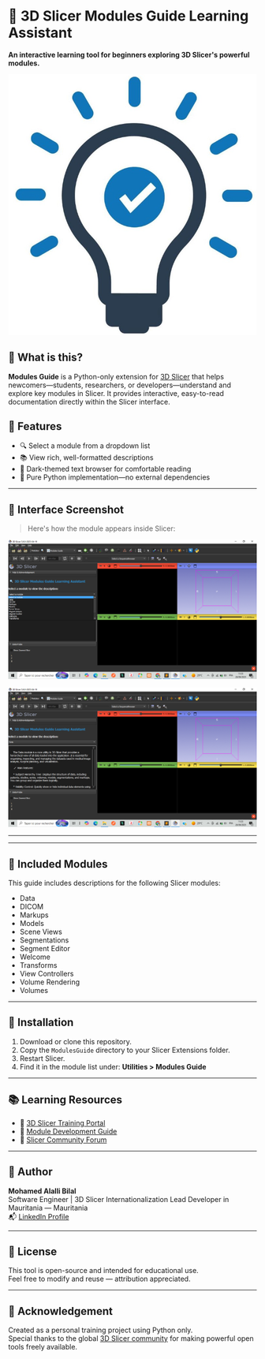 
# 📘 3D Slicer Modules Guide Learning Assistant

**An interactive learning tool for beginners exploring 3D Slicer's powerful modules.**

![Modules Guide Banner](ModulesGuide.jpg)

## 🧠 What is this?

**Modules Guide** is a Python-only extension for [3D Slicer](https://www.slicer.org/) that helps newcomers—students, researchers, or developers—understand and explore key modules in Slicer. It provides interactive, easy-to-read documentation directly within the Slicer interface.

## 🧰 Features

- 🔍 Select a module from a dropdown list
- 📚 View rich, well-formatted descriptions
- 🌙 Dark-themed text browser for comfortable reading
- 🔁 Pure Python implementation—no external dependencies

---

## 📸 Interface Screenshot

> Here's how the module appears inside Slicer:

![Screenshot](img/screenshot1.png)

![Screenshot](img/screenshot2.png)



---

<!-- ## 🎬 Demo Video

Watch a short demo of the tool in action:  
[![Watch the video](https://img.youtube.com/vi/VIDEO_ID_HERE/0.jpg)](https://www.youtube.com/watch?v=VIDEO_ID_HERE)

> *(Replace `VIDEO_ID_HERE` with your YouTube video ID)*
 -->
---

## 📘 Included Modules

This guide includes descriptions for the following Slicer modules:

- Data  
- DICOM  
- Markups  
- Models  
- Scene Views  
- Segmentations  
- Segment Editor
- Welcome  
- Transforms  
- View Controllers  
- Volume Rendering  
- Volumes

---

## 🧪 Installation

1. Download or clone this repository.
2. Copy the `ModulesGuide` directory to your Slicer Extensions folder.
3. Restart Slicer.
4. Find it in the module list under: **Utilities > Modules Guide**

---

## 📚 Learning Resources

- 📘 [3D Slicer Training Portal](https://www.slicer.org/wiki/Documentation/Nightly/Training)
- 📖 [Module Development Guide](https://slicer.readthedocs.io/en/latest/developer_guide/scripted_loadable_module.html)
- 💬 [Slicer Community Forum](https://discourse.slicer.org/)

---

## 👤 Author

**Mohamed Alalli Bilal**  
Software Engineer | 3D Slicer Internationalization Lead Developer in Mauritania  — Mauritania  
📬 [LinkedIn Profile](https://www.linkedin.com/in/mohamed-alalli-bilal-a2a942202/)

---

## 📜 License

This tool is open-source and intended for educational use.  
Feel free to modify and reuse — attribution appreciated.

---

## 🙏 Acknowledgement

Created as a personal training project using Python only.  
Special thanks to the global [3D Slicer community](https://discourse.slicer.org/) for making powerful open tools freely available.
